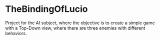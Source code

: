 # TheBindingOfLucio
Project for the AI ​​subject, where the objective is to create a simple game with a Top-Down view, where there are three enemies with different behaviors.
